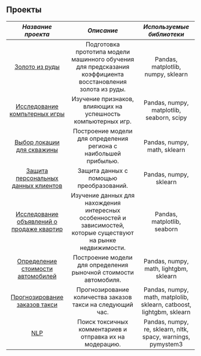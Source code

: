 ## Проекты 
| *Название проекта*    | *Описание*             | *Используемые библиотеки*   |
| :-------------------: | :--------------------: |:---------------------------:|
| [Золото из руды](https://github.com/fedoroffs885/projects-1/tree/main/gold)| Подготовка прототипа модели машинного обучения для предсказания коэффициента восстановления золота из руды. |Pandas, matplotlib, numpy, sklearn|
| [Исследование компьтерных игры](https://github.com/fedoroffs885/projects-1/tree/main/games) | Изучение признаков, влияющих на успешность компьютерных игр. | Pandas, numpy, matplotlib, seaborn, scipy |
| [Выбор локации для скважины](https://github.com/fedoroffs885/projects-1/tree/main/wells) | Построение модели для определения региона с наибольшей прибылью. | Pandas, numpy, math, sklearn |
| [Защита персональных данных клиентов](https://github.com/fedoroffs885/projects-1/tree/main/personal%20data%20protection) | Защита данных с помощью преобразований. | Pandas, numpy, sklearn |
| [Исследование объявлений о продаже квартир](https://github.com/fedoroffs885/projects-1/tree/main/sale%20of%20real%20estate) | Изучение данных для нахождения интересных особенностей и зависимостей, которые существуют на рынке недвижимости. | Pandas, matplotlib, seaborn |
| [Определение стоимости автомобилей](https://github.com/fedoroffs885/projects-1/tree/main/car%20cost) | Построение модели для определения рыночной стоимости автомобиля. | Pandas, numpy, math, lightgbm, sklearn |
| [Прогнозирование заказов такси](https://github.com/fedoroffs885/projects-1/tree/main/taxi%20order%20forecasting) | Прогнозирование количества заказов такси на следующий час.| Pandas, numpy, math, matplolib, sklearn, catboost, lightgbm, sklearn |
| [NLP](https://github.com/fedoroffs885/projects-1/tree/main/NLP) | Поиск токсичных комментариев и отправка их на модерацию.| Pandas, numpy, re, sklearn, nltk, spacy, warnings, pymystem3 |

